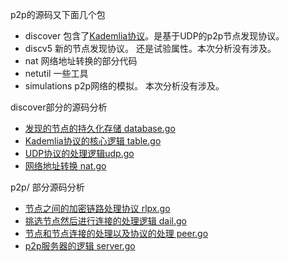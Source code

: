 p2p的源码又下面几个包

- discover 		包含了[Kademlia协议](references/Kademlia协议原理简介.pdf)。是基于UDP的p2p节点发现协议。
- discv5		新的节点发现协议。 还是试验属性。本次分析没有涉及。
- nat			网络地址转换的部分代码
- netutil		一些工具
- simulations	p2p网络的模拟。 本次分析没有涉及。

discover部分的源码分析

- [发现的节点的持久化存储 database.go](p2p-database.go源码分析.md)
- [Kademlia协议的核心逻辑 table.go](p2p-table.go源码分析.md)
- [UDP协议的处理逻辑udp.go](p2p-udp.go源码分析.md)
- [网络地址转换 nat.go](p2p-nat源码分析.md)

p2p/ 部分源码分析

- [节点之间的加密链路处理协议 rlpx.go](p2p-rlpx节点之间的加密链路.md)
- [挑选节点然后进行连接的处理逻辑 dail.go](p2p-dial.go源码分析.md)
- [节点和节点连接的处理以及协议的处理 peer.go](p2p-peer.go源码分析.md)
- [p2p服务器的逻辑 server.go](p2p-server.go源码分析.md)

